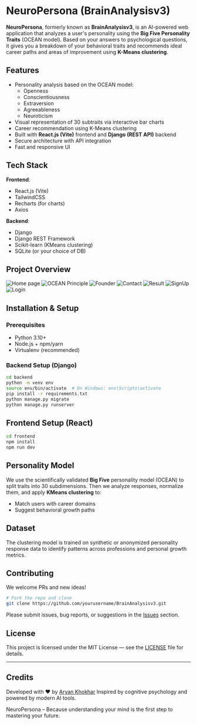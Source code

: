 #  NeuroPersona (BrainAnalysisv3)

**NeuroPersona**, formerly known as **BrainAnalysisv3**, is an AI-powered web application that analyzes a user's personality using the **Big Five Personality Traits** (OCEAN model). Based on your answers to psychological questions, it gives you a breakdown of your behavioral traits and recommends ideal career paths and areas of improvement using **K-Means clustering**.

## Features

- Personality analysis based on the OCEAN model:
  - Openness
  - Conscientiousness
  - Extraversion
  - Agreeableness
  - Neuroticism
- Visual representation of 30 subtraits via interactive bar charts
- Career recommendation using K-Means clustering
- Built with **React.js (Vite)** frontend and **Django (REST API)** backend
- Secure architecture with API integration
- Fast and responsive UI

## Tech Stack

**Frontend**:
- React.js (Vite)
- TailwindCSS
- Recharts (for charts)
- Axios

**Backend**:
- Django
- Django REST Framework
- Scikit-learn (KMeans clustering)
- SQLite (or your choice of DB)

## Project Overview


![Home page](/home/aryan-khokhar/Pictures/Screenshots/Home%20Page.png)
![OCEAN Principle](/home/aryan-khokhar/Pictures/Screenshots/OCEAN%20principle.png)
![Founder](/home/aryan-khokhar/Pictures/Screenshots/Benefits%20and%20Founder.png)
![Contact](/home/aryan-khokhar/Pictures/Screenshots/Contact%20Us.png)
![Result](/home/aryan-khokhar/Pictures/Screenshots/ResultPage.png)
![SignUp](/home/aryan-khokhar/Pictures/Screenshots/Signup.png)
![Login](/home/aryan-khokhar/Pictures/Screenshots/Login.png)






## Installation & Setup

### Prerequisites

- Python 3.10+
- Node.js + npm/yarn
- Virtualenv (recommended)


### Backend Setup (Django)

```bash
cd backend
python -m venv env
source env/bin/activate  # On Windows: env\Scripts\activate
pip install -r requirements.txt
python manage.py migrate
python manage.py runserver
```



## Frontend Setup (React)

```bash
cd frontend
npm install
npm run dev
```

## Personality Model

We use the scientifically validated **Big Five** personality model (OCEAN) to split traits into 30 subdimensions. Then we analyze responses, normalize them, and apply **KMeans clustering** to:

* Match users with career domains
* Suggest behavioral growth paths

## Dataset

The clustering model is trained on synthetic or anonymized personality response data to identify patterns across professions and personal growth metrics.



## Contributing

We welcome PRs and new ideas!

```bash
# Fork the repo and clone
git clone https://github.com/yourusername/BrainAnalysisv3.git
```

Please submit issues, bug reports, or suggestions in the [Issues](https://github.com/AryanKhokhar1/Brain-Analysis-v3/issues) section.

## License

This project is licensed under the MIT License — see the [LICENSE](LICENSE) file for details.

---

## Credits

Developed with ❤️ by [Aryan Khokhar](https://www.linkedin.com/in/aryan-khokhar/)
Inspired by cognitive psychology and powered by modern AI tools.


NeuroPersona – Because understanding your mind is the first step to mastering your future.


